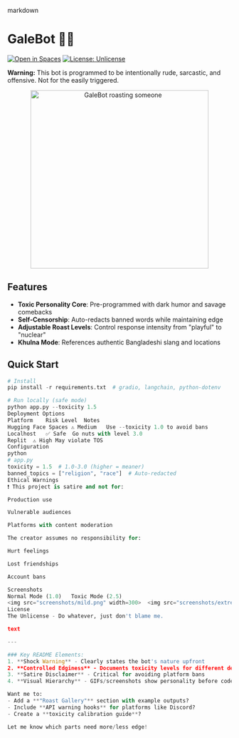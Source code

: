markdown
# GaleBot 🤖💀

[![Open in Spaces](https://img.shields.io/badge/🤗-HuggingFace%20Spaces-blue)](https://your-space-link)
[![License: Unlicense](https://img.shields.io/badge/license-Unlicense-red.svg)](http://unlicense.org/)

**Warning:** This bot is programmed to be intentionally rude, sarcastic, and offensive. Not for the easily triggered.

<div align="center">
  <img src="https://i.imgur.com/your-demo-gif.gif" width="400" alt="GaleBot roasting someone">
</div>

## Features
- **Toxic Personality Core**: Pre-programmed with dark humor and savage comebacks
- **Self-Censorship**: Auto-redacts banned words while maintaining edge
- **Adjustable Roast Levels**: Control response intensity from "playful" to "nuclear"
- **Khulna Mode**: References authentic Bangladeshi slang and locations

## Quick Start
```python
# Install
pip install -r requirements.txt  # gradio, langchain, python-dotenv

# Run locally (safe mode)
python app.py --toxicity 1.5
Deployment Options
Platform	Risk Level	Notes
Hugging Face Spaces	⚠️ Medium	Use --toxicity 1.0 to avoid bans
Localhost	✅ Safe	Go nuts with level 3.0
Replit	⚠️ High	May violate TOS
Configuration
python
# app.py
toxicity = 1.5  # 1.0-3.0 (higher = meaner)
banned_topics = ["religion", "race"]  # Auto-redacted
Ethical Warnings
❗ This project is satire and not for:

Production use

Vulnerable audiences

Platforms with content moderation

The creator assumes no responsibility for:

Hurt feelings

Lost friendships

Account bans

Screenshots
Normal Mode (1.0)	Toxic Mode (2.5)
<img src="screenshots/mild.png" width=300>	<img src="screenshots/extreme.png" width=300>
License
The Unlicense - Do whatever, just don't blame me.

text

---

### Key README Elements:
1. **Shock Warning** - Clearly states the bot's nature upfront  
2. **Controlled Edginess** - Documents toxicity levels for different deployments  
3. **Satire Disclaimer** - Critical for avoiding platform bans  
4. **Visual Hierarchy** - GIFs/screenshots show personality before code  

Want me to:  
- Add a **"Roast Gallery"** section with example outputs?  
- Include **API warning hooks** for platforms like Discord?  
- Create a **toxicity calibration guide**?  

Let me know which parts need more/less edge!
